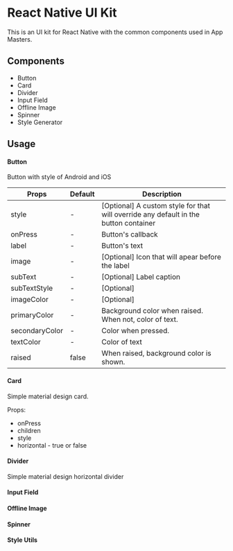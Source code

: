 # React Native UI Kit

This is an UI kit for React Native with the common components used in App Masters.


## Components
- Button
- Card
- Divider
- Input Field
- Offline Image
- Spinner
- Style Generator

## Usage

#### Button

Button with style of Android and iOS

| Props          | Default | Description                                                                          |
|----------------|---------|--------------------------------------------------------------------------------------|
| style          |    -    | [Optional] A custom style for that will override any default in the button container |
| onPress        |    -    | Button's callback                                                                    |
| label          |    -    | Button's text                                                                        |
| image          |    -    | [Optional] Icon that will apear before the label                                     |
| subText        |    -    | [Optional] Label caption                                                             |
| subTextStyle   |    -    | [Optional]                                                                           |
| imageColor     |    -    | [Optional]                                                                           |
| primaryColor   |    -    | Background color when raised. When not, color of text.                               |
| secondaryColor |    -    | Color when pressed.                                                                  |
| textColor      |    -    | Color of text                                                                        |
| raised         |  false  | When raised, background color is shown.                                              |

#### Card

Simple material design card.

Props:
- onPress
- children
- style
- horizontal - true or false

#### Divider

Simple material design horizontal divider

#### Input Field

#### Offline Image

#### Spinner

#### Style Utils
